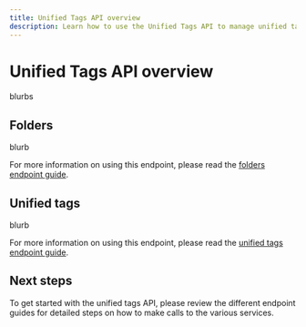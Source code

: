```yaml
---
title: Unified Tags API overview
description: Learn how to use the Unified Tags API to manage unified tags and folders in Adobe Experience Platform.
---
```


# Unified Tags API overview

blurbs

## Folders

blurb

For more information on using this endpoint, please read the [folders endpoint guide](./folders.md).

## Unified tags

blurb

For more information on using this endpoint, please read the [unified tags endpoint guide](./tags.md).

## Next steps

To get started with the unified tags API, please review the different endpoint guides for detailed steps on how to make calls to the various services.
